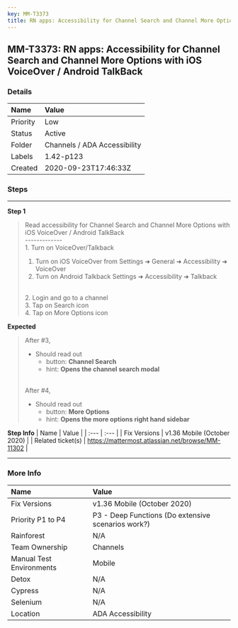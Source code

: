 ```yaml
---
key: MM-T3373
title: RN apps: Accessibility for Channel Search and Channel More Options with iOS VoiceOver / Android TalkBack
---
```


## MM-T3373: RN apps: Accessibility for Channel Search and Channel More Options with iOS VoiceOver / Android TalkBack

### Details

| Name     | Value                        |
| :------- | :--------------------------- |
| Priority | Low                          |
| Status   | Active                       |
| Folder   | Channels / ADA Accessibility |
| Labels   | 1.42-p123                    |
| Created  | 2020-09-23T17:46:33Z         |

### Steps

<hr/>

**Step 1**

> <article>Read accessibility for Channel Search and Channel More Options with iOS VoiceOver / Android TalkBack<br>-------------<br>1. Turn on VoiceOver/Talkback<ol><li>Turn on iOS VoiceOver from Settings ➜ General ➜ Accessibility ➜ VoiceOver</li><li>Turn on Android Talkback Settings ➜ Accessibility ➜ Talkback</li></ol><br>2. Login and go to a channel<br>3. Tap on Search icon<br>4. Tap on More Options icon</article>

**Expected**

> <article>After #3,<ul><li>Should read out<ul><li>button: <strong>Channel Search</strong></li><li>hint: <strong>Opens the channel search modal</strong></li></ul></li></ul><br>After #4,<ul><li>Should read out<ul><li>button: <strong>More Options</strong></li><li>hint: <strong>Opens the more options right hand sidebar</strong></li></ul></li></ul></article>

**Step Info**
| Name | Value |
| :--- | :--- |
| Fix Versions | v1.36 Mobile (October 2020) |
| Related ticket(s) | <a href="https://mattermost.atlassian.net/browse/MM-11302">https://mattermost.atlassian.net/browse/MM-11302</a> |

<hr/>

### More Info

| Name                     | Value                                              |
| :----------------------- | :------------------------------------------------- |
| Fix Versions             | v1.36 Mobile (October 2020)                        |
| Priority P1 to P4        | P3 - Deep Functions (Do extensive scenarios work?) |
| Rainforest               | N/A                                                |
| Team Ownership           | Channels                                           |
| Manual Test Environments | Mobile                                             |
| Detox                    | N/A                                                |
| Cypress                  | N/A                                                |
| Selenium                 | N/A                                                |
| Location                 | ADA Accessibility                                  |
